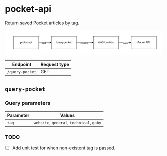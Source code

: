 # pocket-api

Return saved [Pocket](https://getpocket.com) articles by tag.

![](./media/architecture-diagram.png)

| Endpoint        | Request type |
| --------------- | ------------ |
| `/query-pocket` | GET          |

## `query-pocket`

### Query parameters

| Parameter | Values                                    |
| --------- | ----------------------------------------- |
| `tag`     | `website`, `general`, `technical`, `gaby` |

### TODO

- [ ] Add unit test for when non-existent tag is passed.
